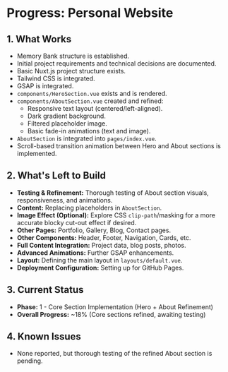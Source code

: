 # Progress: Personal Website

## 1. What Works

*   Memory Bank structure is established.
*   Initial project requirements and technical decisions are documented.
*   Basic Nuxt.js project structure exists.
*   Tailwind CSS is integrated.
*   GSAP is integrated.
*   `components/HeroSection.vue` exists and is rendered.
*   `components/AboutSection.vue` created and refined:
    *   Responsive text layout (centered/left-aligned).
    *   Dark gradient background.
    *   Filtered placeholder image.
    *   Basic fade-in animations (text and image).
*   `AboutSection` is integrated into `pages/index.vue`.
*   Scroll-based transition animation between Hero and About sections is implemented.

## 2. What's Left to Build

*   **Testing & Refinement:** Thorough testing of About section visuals, responsiveness, and animations.
*   **Content:** Replacing placeholders in `AboutSection`.
*   **Image Effect (Optional):** Explore CSS `clip-path`/masking for a more accurate blocky cut-out effect if desired.
*   **Other Pages:** Portfolio, Gallery, Blog, Contact pages.
*   **Other Components:** Header, Footer, Navigation, Cards, etc.
*   **Full Content Integration:** Project data, blog posts, photos.
*   **Advanced Animations:** Further GSAP enhancements.
*   **Layout:** Defining the main layout in `layouts/default.vue`.
*   **Deployment Configuration:** Setting up for GitHub Pages.

## 3. Current Status

*   **Phase:** 1 - Core Section Implementation (Hero + About Refinement)
*   **Overall Progress:** ~18% (Core sections refined, awaiting testing)

## 4. Known Issues

*   None reported, but thorough testing of the refined About section is pending.

